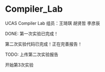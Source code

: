 # Compiler_Lab
UCAS Compiler Lab
组员：王琦琪 胡贤哲 李彦辰

DONE:
第一次实验已完成！

第二次实验代码已完成！正在完善报告！

TODO:
上传第二次实验报告

开始第3次实验
